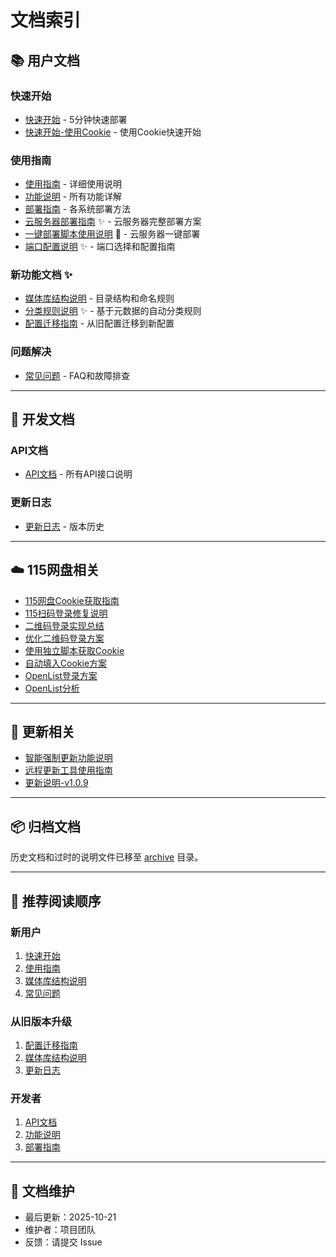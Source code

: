 # 文档索引

## 📚 用户文档

### 快速开始
- [快速开始](./快速开始.md) - 5分钟快速部署
- [快速开始-使用Cookie](./快速开始-使用Cookie.md) - 使用Cookie快速开始

### 使用指南
- [使用指南](./使用指南.md) - 详细使用说明
- [功能说明](./功能说明.md) - 所有功能详解
- [部署指南](./部署指南.md) - 各系统部署方法
- [云服务器部署指南](./云服务器部署指南.md) ✨ - 云服务器完整部署方案
- [一键部署脚本使用说明](./一键部署脚本使用说明.md) 🚀 - 云服务器一键部署
- [端口配置说明](./端口配置说明.md) ✨ - 端口选择和配置指南

### 新功能文档 ✨
- [媒体库结构说明](./媒体库结构说明.md) - 目录结构和命名规则
- [分类规则说明](./分类规则说明.md) ✨ - 基于元数据的自动分类规则
- [配置迁移指南](./配置迁移指南.md) - 从旧配置迁移到新配置

### 问题解决
- [常见问题](./常见问题.md) - FAQ和故障排查

---

## 🔧 开发文档

### API文档
- [API文档](./API文档.md) - 所有API接口说明

### 更新日志
- [更新日志](./更新日志.md) - 版本历史

---

## ☁️ 115网盘相关

- [115网盘Cookie获取指南](./115网盘/115网盘Cookie获取指南.md)
- [115扫码登录修复说明](./115网盘/115扫码登录修复说明.md)
- [二维码登录实现总结](./115网盘/二维码登录实现总结.md)
- [优化二维码登录方案](./115网盘/优化二维码登录方案.md)
- [使用独立脚本获取Cookie](./115网盘/使用独立脚本获取Cookie.md)
- [自动填入Cookie方案](./115网盘/自动填入Cookie方案.md)
- [OpenList登录方案](./115网盘/OpenList登录方案.md)
- [OpenList分析](./115网盘/OpenList分析.md)

---

## 🔄 更新相关

- [智能强制更新功能说明](./更新相关/智能强制更新功能说明.md)
- [远程更新工具使用指南](./更新相关/远程更新工具使用指南.md)
- [更新说明-v1.0.9](./更新相关/更新说明-v1.0.9.md)

---

## 📦 归档文档

历史文档和过时的说明文件已移至 [archive](./archive/) 目录。

---

## 🎯 推荐阅读顺序

### 新用户
1. [快速开始](./快速开始.md)
2. [使用指南](./使用指南.md)
3. [媒体库结构说明](./媒体库结构说明.md)
4. [常见问题](./常见问题.md)

### 从旧版本升级
1. [配置迁移指南](./配置迁移指南.md)
2. [媒体库结构说明](./媒体库结构说明.md)
3. [更新日志](./更新日志.md)

### 开发者
1. [API文档](./API文档.md)
2. [功能说明](./功能说明.md)
3. [部署指南](./部署指南.md)

---

## 📝 文档维护

- 最后更新：2025-10-21
- 维护者：项目团队
- 反馈：请提交 Issue
